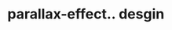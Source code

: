 # parallax-effect.. desgin                                                                                                                                                                                                                                                                                                                        
